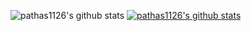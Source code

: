 ![pathas1126's github stats](https://github-readme-stats.vercel.app/api?username=pathas1126&show_icons=true)
[![pathas1126's github stats](https://github-readme-stats.vercel.app/api/top-langs/?username=pathas1126&show_icons=true&hide_border=true&title_color=004386&icon_color=004386&layout=compact)](https://github.com/pathas1126)
